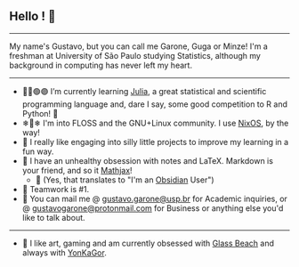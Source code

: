 ## Hello ! 🍃
- - -

My name's Gustavo, but you can call me Garone, Guga or Minze! I'm a freshman at University of São Paulo studying Statistics, although my background in computing has never left my heart.
- - -

- 🔵🔴🟢🟣 I’m currently learning [Julia](https://github.com/JuliaLang/julia), a great statistical and scientific programming language and, dare I say, some good competition to R and Python! 🐍
- ❄🐧❄ I'm into FLOSS and the GNU+Linux community. I use [NixOS](https://github.com/NixOS), by the way!
- 🎉 I really like engaging into silly little projects to improve my learning in a fun way.
- 🧾 I have an unhealthy obsession with notes and LaTeX. Markdown is your friend, and so it [Mathjax](https://github.com/mathjax/MathJax)!
  - 🔮 (Yes, that translates to "I'm an [Obsidian](https://github.com/obsidianmd) User")
- 👊 Teamwork is #1.
- 📨 You can mail me @ gustavo.garone@usp.br for Academic inquiries, or @ gustavogarone@protonmail.com for Business or anything else you'd like to talk about.
- - - 
- 🪩 I like art, gaming and am currently obsessed with [Glass Beach](https://glassbeach.band/) and always with [YonKaGor](https://www.youtube.com/c/yonkagor).
